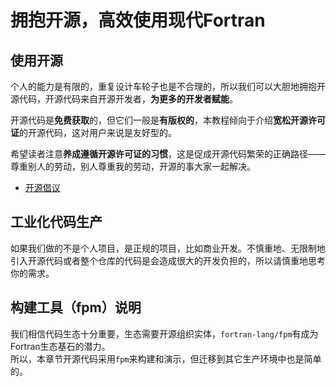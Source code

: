 # 拥抱开源，高效使用现代Fortran

## 使用开源

个人的能力是有限的，重复设计车轮子也是不合理的，所以我们可以大胆地拥抱开源代码，开源代码来自开源开发者，**为更多的开发者赋能**。

开源代码是**免费获取**的，但它们一般是**有版权的**，本教程倾向于介绍**宽松开源许可证**的开源代码，这对用户来说是友好型的。

希望读者注意**养成遵循开源许可证的习惯**，这是促成开源代码繁荣的正确路径——尊重别人的劳动，别人尊重我的劳动，开源的事大家一起解决。

- [开源倡议](https://opensource.org/licenses)

## 工业化代码生产

如果我们做的不是个人项目，是正规的项目，比如商业开发。不慎重地、无限制地引入开源代码或者整个仓库的代码是会造成很大的开发负担的，所以请慎重地思考你的需求。

## 构建工具（fpm）说明

我们相信代码生态十分重要，生态需要开源组织实体，`fortran-lang/fpm`有成为Fortran生态基石的潜力。<br>
所以，本章节开源代码采用`fpm`来构建和演示，但迁移到其它生产环境中也是简单的。